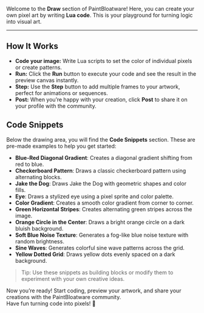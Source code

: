 Welcome to the **Draw** section of PaintBloatware! Here, you can create your own pixel art by writing **Lua code**. This is your playground for turning logic into visual art.

---

## How It Works

- **Code your image:** Write Lua scripts to set the color of individual pixels or create patterns.
- **Run:** Click the **Run** button to execute your code and see the result in the preview canvas instantly.
- **Step:** Use the **Step** button to add multiple frames to your artwork, perfect for animations or sequences.
- **Post:** When you’re happy with your creation, click **Post** to share it on your profile with the community.

## Code Snippets

Below the drawing area, you will find the **Code Snippets** section. These are pre-made examples to help you get started:

- **Blue-Red Diagonal Gradient**: Creates a diagonal gradient shifting from red to blue.
- **Checkerboard Pattern**: Draws a classic checkerboard pattern using alternating blocks.
- **Jake the Dog**: Draws Jake the Dog with geometric shapes and color fills.
- **Eye**: Draws a stylized eye using a pixel sprite and color palette.
- **Color Gradient**: Creates a smooth color gradient from corner to corner.
- **Green Horizontal Stripes**: Creates alternating green stripes across the image.
- **Orange Circle in the Center**: Draws a bright orange circle on a dark bluish background.
- **Soft Blue Noise Texture**: Generates a fog-like blue noise texture with random brightness.
- **Sine Waves**: Generates colorful sine wave patterns across the grid.
- **Yellow Dotted Grid**: Draws yellow dots evenly spaced on a dark background.

> Tip: Use these snippets as building blocks or modify them to experiment with your own creative ideas.

Now you’re ready! Start coding, preview your artwork, and share your creations with the PaintBloatware community.  
Have fun turning code into pixels! 🎨
